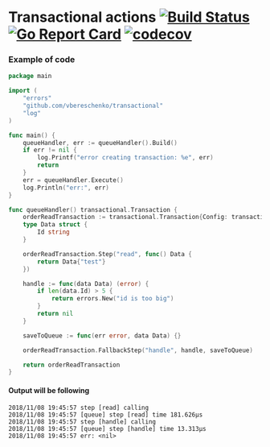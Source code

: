 # Transactional actions [![Build Status](https://travis-ci.org/vbereschenko/transactional.svg?branch=master)](https://travis-ci.org/vbereschenko/transactional) [![Go Report Card](https://goreportcard.com/badge/github.com/vbereschenko/transactional)](https://goreportcard.com/report/github.com/vbereschenko/transactional) [![codecov](https://codecov.io/gh/vbereschenko/transactional/branch/master/graph/badge.svg)](https://codecov.io/gh/vbereschenko/transactional)

### Example of code

```go
package main

import (
	"errors"
	"github.com/vbereschenko/transactional"
	"log"
)

func main() {
	queueHandler, err := queueHandler().Build()
	if err != nil {
		log.Printf("error creating transaction: %e", err)
		return
	}
	err = queueHandler.Execute()
	log.Println("err:", err)
}

func queueHandler() transactional.Transaction {
	orderReadTransaction := transactional.Transaction{Config: transactional.Configuration{Name: "transaction"}}
	type Data struct {
		Id string
	}

	orderReadTransaction.Step("read", func() Data {
		return Data{"test"}
	})

	handle := func(data Data) (error) {
		if len(data.Id) > 5 {
			return errors.New("id is too big")
		}
		return nil
	}

	saveToQueue := func(err error, data Data) {}

	orderReadTransaction.FallbackStep("handle", handle, saveToQueue)

	return orderReadTransaction
}

```

#### Output will be following
```
2018/11/08 19:45:57 step [read] calling
2018/11/08 19:45:57 [queue] step [read] time 181.626µs
2018/11/08 19:45:57 step [handle] calling
2018/11/08 19:45:57 [queue] step [handle] time 13.313µs
2018/11/08 19:45:57 err: <nil>
```
